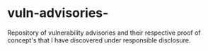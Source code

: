 # vuln-advisories-
Repository of vulnerability advisories and their respective proof of concept's that I have discovered under responsible disclosure.
